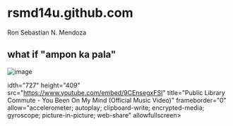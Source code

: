 # rsmd14u.github.com

Ron Sebastian N. Mendoza

## what if "ampon ka pala"
![image](https://user-images.githubusercontent.com/122416460/211979146-a1ca51a3-62a1-4499-b2b6-883c2e0a197e.png)

idth="727" height="409" src="https://www.youtube.com/embed/9CEnsegxFSI" title="Public Library Commute - You Been On My Mind (Official Music Video)" frameborder="0" allow="accelerometer; autoplay; clipboard-write; encrypted-media; gyroscope; picture-in-picture; web-share" allowfullscreen></iframe>
